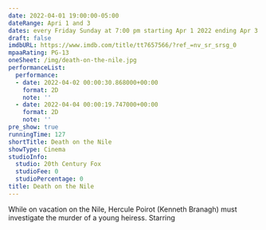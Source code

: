 ```yaml
---
date: 2022-04-01 19:00:00-05:00
dateRange: Apri 1 and 3
dates: every Friday Sunday at 7:00 pm starting Apr 1 2022 ending Apr 3 2022
draft: false
imdbURL: https://www.imdb.com/title/tt7657566/?ref_=nv_sr_srsg_0
mpaaRating: PG-13
oneSheet: /img/death-on-the-nile.jpg
performanceList:
  performance:
  - date: 2022-04-02 00:00:30.868000+00:00
    format: 2D
    note: ''
  - date: 2022-04-04 00:00:19.747000+00:00
    format: 2D
    note: ''
pre_show: true
runningTime: 127
shortTitle: Death on the Nile
showType: Cinema
studioInfo:
  studio: 20th Century Fox
  studioFee: 0
  studioPercentage: 0
title: Death on the Nile
---
```


While on vacation on the Nile, Hercule Poirot (Kenneth Branagh) must investigate the murder of a young heiress. Starring